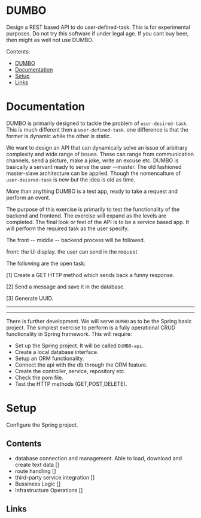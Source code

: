 # DUMBO
Design a REST based API to do user-defined-task. This is for experimental purposes. Do not try this software if under legal age. If you cant buy beer, then might as well not use DUMBO.

Contents:
- [DUMBO](#dumbo)
- [Documentation](#documentation)
- [Setup](#setup)
- [Links](#links)

# Documentation

DUMBO is primarily designed to tackle the problem of `user-desired-task`. This is much different then a `user-defined-task`. one difference is that the former is dynamic while the other is static. 

We want to design an API that can dynamically solve an issue of arbitrary complexity and wide range of issues. These can range from communication channels, send a picture, make a joke, write an excuse etc. DUMBO is basically a servant ready to serve the user --master. The old fashioned master-slave architecture can be applied. Though the nomencalture of `user-deisred-task` is new but the idea is old as time.

More than anything DUMBO is a test app, ready to take a request and perform an event. 

The purpose of this exercise is primarily to test the functionality of the backend and frontend. The exercise will expand as the levels are completed. The final look or feel of the API is to be 
a service based app. It will perform the required task as the user specify. 

The front -- middle -- backend process will be followed. 

front: the UI display. the user can send in the request




The following are the open task:

[1] Create a GET HTTP method which sends back a funny response.

[2] Send a message and save it in the database.

[3] Generate UUID.


------------------------------
------------------------------

There is further development. We will serve `DUMBO` as to be the Spring basic project. The simplest exercise to perform is a 
fully operational CRUD functionality in Spring framework. This will require:

- Set up the Spring project. It will be called `DUMBO-api`.
- Create a local database interface. 
- Setup an ORM functionality.
- Connect the api with the db through the ORM feature.
- Create the controller, service, repository etc.
- Check the pom file.
- Test the HTTP methods (GET,POST,DELETE).

# Setup

Configure the Spring project.


## Contents

 - database connection and management. Able to load, download and create text data []
 - route handling []
 - third-party service integration []
 - Bussiness Logic []
 - Infrastructure Operations []

## Links


